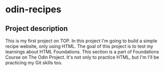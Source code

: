 # odin-recipes
## Project description
This is my first project on TOP. In this project I'm going to build a simple recipe website, only using HTML.
The goal of this project is to test my learnings about HTML Foundations. This section is a part of Foundations Course on The Odin Project.
It's not only to practice HTML, but I'm I'll be practicing my Git skills too.